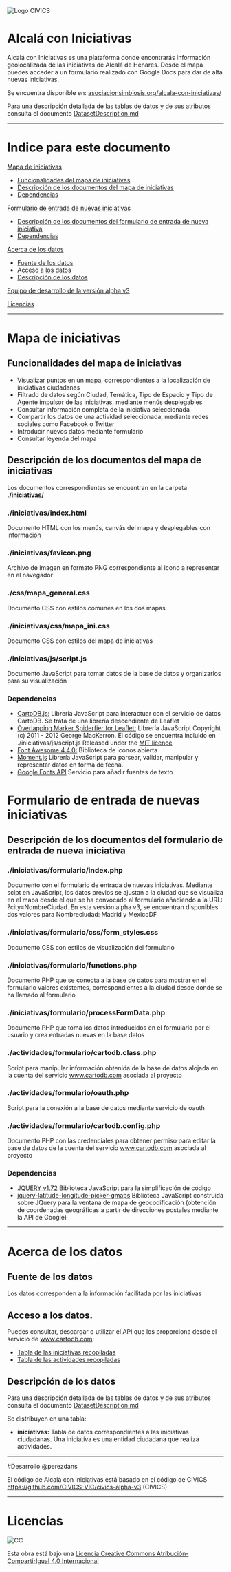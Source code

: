 ![Logo CIVICS](http://www.viveroiniciativasciudadanas.net/civics/img/civics_logo_medio.png "Imagen del Logo CIVICS")

# Alcalá con Iniciativas

Alcalá con Iniciativas es una plataforma donde encontrarás información geolocalizada de las iniciativas de Alcalá de Henares. Desde el mapa puedes acceder a un formulario realizado con Google Docs para dar de alta nuevas iniciativas.

Se encuentra disponible en: [asociacionsimbiosis.org/alcala-con-iniciativas/](http://asociacionsimbiosis.org/alcala-con-iniciativas/)

Para una descripción detallada de las tablas de datos y de sus atributos consulta el documento [DatasetDescription.md](https://github.com/perezdans/Alcala-con-iniciativas/blob/master/DatasetDescription.md)

---
# Indice para este documento

[Mapa de iniciativas](#mapa-de-iniciativas)

* [Funcionalidades del mapa de iniciativas](#funcionalidades-del-mapa-de-iniciativas)
* [Descripción de los documentos del mapa de iniciativas](#descripción-de-los-documentos-del-mapa-de-iniciativas)
* [Dependencias](#dependencias)

[Formulario de entrada de nuevas iniciativas](#formulario-de-entrada-de-nuevas-iniciativas)

* [Descripción de los documentos del formulario de entrada de nueva iniciativa](#descripción-de-los-documentos-del-formulario-de-entrada-de-nueva-iniciativa)
* [Dependencias](#dependencias-1)


[Acerca de los datos](#acerca-de-los-datos)

* [Fuente de los datos](#fuente-de-los-datos)
* [Acceso a los datos](#acceso-a-los-datos)
* [Descripción de los datos](#descripción-de-los-datos)

[Equipo de desarrollo de la versión alpha v3](#equipo-de-desarrollo-de-la-versión-alpha-v3)

[Licencias](#licencias)

---
# Mapa de iniciativas

## Funcionalidades del mapa de iniciativas

* Visualizar puntos en un mapa, correspondientes a la localización de iniciativas ciudadanas
* Filtrado de datos según Ciudad, Temática, Tipo de Espacio y Tipo de Agente impulsor de las iniciativas, mediante menús desplegables
* Consultar información completa de la iniciativa seleccionada
* Compartir los datos de una actividad seleccionada, mediante redes sociales como Facebook o Twitter
* Introducir nuevos datos mediante formulario
* Consultar leyenda del mapa

## Descripción de los documentos del mapa de iniciativas

Los documentos correspondientes se encuentran en la carpeta **./iniciativas/**

### ./iniciativas/index.html
Documento HTML con los menús, canvás del mapa y desplegables con información

### ./iniciativas/favicon.png
Archivo de imagen en formato PNG correspondiente al icono a representar en el navegador

### ./css/mapa_general.css
Documento CSS con estilos comunes en los dos mapas

### ./iniciativas/css/mapa_ini.css
Documento CSS con estilos del mapa de iniciativas

### ./iniciativas/js/script.js
Documento JavaScript para tomar datos de la base de datos y organizarlos para su visualización

### Dependencias

* [CartoDB.js:](http://docs.cartodb.com/cartodb-platform/cartodb-js.html) Librería JavaScript para interactuar con el servicio de datos CartoDB. Se trata de una librería descendiente de Leaflet
* [Overlapping Marker Spiderfier  for Leaflet:](https://github.com/jawj/OverlappingMarkerSpiderfier-Leaflet) Librería JavaScript
Copyright (c) 2011 - 2012 George MacKerron. El código se encuentra incluido en ./iniciativas/js/script.js
Released under the [MIT licence](http://opensource.org/licenses/mit-license)
* [Font Awesome 4.4.0:](http://fortawesome.github.io/Font-Awesome/) Biblioteca de iconos abierta
* [Moment.js](http://momentjs.com/) Librería JavaScript para parsear, validar, manipular y representar datos en forma de fecha.
* [Google Fonts API](https://developers.google.com/fonts/) Servicio para añadir fuentes de texto

# Formulario de entrada de nuevas iniciativas

## Descripción de los documentos del formulario de entrada de nueva iniciativa

### ./iniciativas/formulario/index.php
Documento con el formulario de entrada de nuevas iniciativas. Mediante scipt en JavaScript, los datos previos se ajustan a la ciudad que se visualiza en el mapa desde el que se ha convocado al formulario añadiendo a la URL: ?city=NombreCiudad. En esta versión alpha v3, se encuentran disponibles dos valores para Nombreciudad: Madrid y MexicoDF

### ./iniciativas/formulario/css/form_styles.css
Documento CSS con estilos de visualización del formulario

### ./iniciativas/formulario/functions.php
Documento PHP que se conecta a la base de datos para mostrar en el formulario valores existentes, correspondientes a la ciudad desde donde se ha llamado al formulario

### ./iniciativas/formulario/processFormData.php
Documento PHP que toma los datos introducidos en el formulario por el usuario y crea entradas nuevas en la base datos

### ./actividades/formulario/cartodb.class.php
Script para manipular información obtenida de la base de datos alojada en la cuenta del servicio www.cartodb.com asociada al proyecto

### ./actividades/formulario/oauth.php
Script para la conexión a la base de datos mediante servicio de oauth

### ./actividades/formulario/cartodb.config.php
Documento PHP con las credenciales para obtener permiso para editar la base de datos de la cuenta del servicio www.cartodb.com asociada al proyecto

### Dependencias

* [JQUERY v1.72](http://jquery.com/)
Biblioteca JavaScript para la simplificación de código
* [jquery-latitude-longitude-picker-gmaps](https://github.com/wimagguc/jquery-latitude-longitude-picker-gmaps)
Biblioteca JavaScript  construida sobre JQuery para la ventana de mapa de geocodificación (obtención de coordenadas geográficas a partir de direcciones postales mediante la API de Google)


---
# Acerca de los datos

## Fuente de los datos

Los datos corresponden a la información facilitada por las iniciativas

## Acceso a los datos.

Puedes consultar, descargar o utilizar el API que los proporciona desde el servicio de www.cartodb.com:

* [Tabla de las iniciativas recopiladas](https://mappemad.cartodb.com/tables/iniciativas/public)
* [Tabla de las actividades recopiladas](https://mappemad.cartodb.com/tables/actividades/public)

## Descripción de los datos

Para una descripción detallada de las tablas de datos y de sus atributos consulta el documento [DatasetDescription.md](https://github.com/perezdans/Alcala-con-iniciativas/blob/master/DatasetDescription.md)

Se distribuyen en una tabla:

* **iniciativas:** Tabla de datos correspondientes a las iniciativas ciudadanas. Una iniciativa es una entidad ciudadana que realiza actividades.

---
#Desarrollo
@perezdans

El código de Alcalá con iniciativas está basado en el código de CIVICS
https://github.com/CIVICS-VIC/civics-alpha-v3 (CIVICS)



---
# Licencias

![CC](https://i.creativecommons.org/l/by-sa/4.0/88x31.png "Imagen del Logo de Creative Commons")

Esta obra está bajo una [Licencia Creative Commons Atribución-CompartirIgual 4.0 Internacional](http://creativecommons.org/licenses/by-sa/4.0/)
